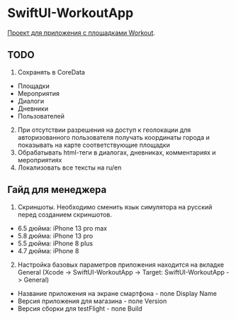# SwiftUI-WorkoutApp
[Проект для приложения с площадками Workout](https://itunes.apple.com/us/app/jobsy/id1035159361).

## TODO
1. Сохранять в CoreData
- Площадки
- Мероприятия
- Диалоги
- Дневники
- Пользователей

2. При отсутствии разрешения на доступ к геолокации для авторизованного пользователя получать координаты города и показывать на карте соответствующие площадки
3. Обрабатывать html-теги в диалогах, дневниках, комментариях и мероприятиях
4. Локализовать все тексты на ru/en

## Гайд для менеджера
1. Скриншоты. Необходимо сменить язык симулятора на русский перед созданием скриншотов.
- 6.5 дюйма: iPhone 13 pro max
- 5.8 дюйма: iPhone 13 pro
- 5.5 дюйма: iPhone 8 plus
- 4.7 дюйма: iPhone 8

2. Настройка базовых параметров приложения находится на вкладке General (Xcode -> SwiftUI-WorkoutApp -> Target: SwiftUI-WorkoutApp -> General)
- Название приложения на экране смартфона - поле Display Name
- Версия приложения для магазина - поле Version 
- Версия сборки для testFlight - поле Build
